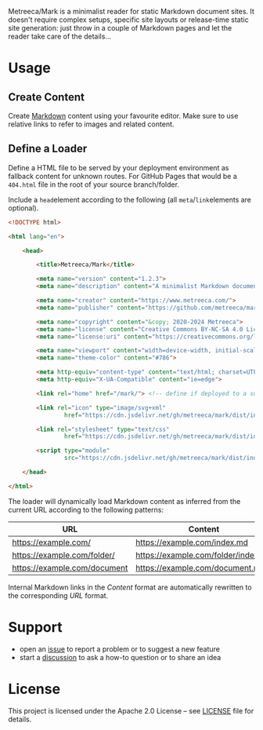 Metreeca/Mark is a minimalist reader for static Markdown document sites. It doesn't require complex setups, specific
site layouts or release-time static site generation: just throw in a couple of Markdown pages and let the reader take
care of the details…

# Usage

## Create Content

Create [Markdown](./sampler/) content using your favourite editor. Make sure to use relative links to refer to images
and related content.

## Define a Loader

Define a HTML file to be served by your deployment environment as fallback content for unknown routes. For GitHub Pages
that would be a `404.html` file in the root of your source branch/folder.

Include a `head`element according to the following (all `meta`/`link`elements are optional).

```html
<!DOCTYPE html>

<html lang="en">

    <head>

        <title>Metreeca/Mark</title>

        <meta name="version" content="1.2.3">
        <meta name="description" content="A minimalist Markdown document reader">

        <meta name="creator" content="https://www.metreeca.com/">
        <meta name="publisher" content="https://github.com/metreeca/mark">

        <meta name="copyright" content="&copy; 2020-2024 Metreeca">
        <meta name="license" content="Creative Commons BY-NC-SA 4.0 License">
        <meta name="license:uri" content="https://creativecommons.org/licenses/by-nc-sa/4.0/">

        <meta name="viewport" content="width=device-width, initial-scale=1.0">
        <meta name="theme-color" content="#786">

        <meta http-equiv="content-type" content="text/html; charset=UTF-8">
        <meta http-equiv="X-UA-Compatible" content="ie=edge">

        <link rel="home" href="/mark/"> <!-- define if deployed to a subfolder -->

        <link rel="icon" type="image/svg+xml"
                href="https://cdn.jsdelivr.net/gh/metreeca/mark/dist/index.svg">

        <link rel="stylesheet" type="text/css"
                href="https://cdn.jsdelivr.net/gh/metreeca/mark/dist/index.css">

        <script type="module"
                src="https://cdn.jsdelivr.net/gh/metreeca/mark/dist/index.js"></script>

    </head>

</html>
```

The loader will dynamically load Markdown content as inferred from the current URL according to the following patterns:

| URL						                    | Content							                      |
|------------------------------|-------------------------------------|
| https://example.com/		       | https://example.com/index.md		      |
| https://example.com/folder/  | https://example.com/folder/index.md |
| https://example.com/document | https://example.com/document.md	    |

Internal Markdown links in the *Content* format are automatically rewritten to the corresponding *URL* format.

# Support

- open an [issue](https://github.com/metreeca/mark/issues) to report a problem or to suggest a new feature
- start a [discussion](https://github.com/metreeca/mark/discussions) to ask a how-to question or to share an idea

# License

This project is licensed under the Apache 2.0 License –
see [LICENSE](https://github.com/metreeca/mark/blob/main/LICENSE)
file for details.